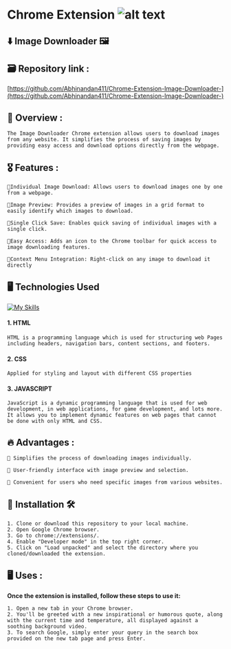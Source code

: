 # Chrome Extension ![alt text](https://www.google.com/url?sa=i&url=https%3A%2F%2Fwww.pngwing.com%2Fen%2Ffree-png-zctof&psig=AOvVaw3rveKGV_dB5GM88cHhDdVs&ust=1715877686594000&source=images&cd=vfe&opi=89978449&ved=0CBIQjRxqFwoTCKi_q9KMkIYDFQAAAAAdAAAAABAE)

## ⬇️ Image Downloader 🖼️

## 🗃️ Repository link :
[https://github.com/Abhinandan411/Chrome-Extension-Image-Downloader-](https://github.com/Abhinandan411/Chrome-Extension-Image-Downloader-)



## 👀 Overview :
```
The Image Downloader Chrome extension allows users to download images from any website. It simplifies the process of saving images by providing easy access and download options directly from the webpage.
```

## 🎖️ Features :
```
🔖Individual Image Download: Allows users to download images one by one from a webpage.

🔖Image Preview: Provides a preview of images in a grid format to easily identify which images to download.

🔖Single Click Save: Enables quick saving of individual images with a single click.

🔖Easy Access: Adds an icon to the Chrome toolbar for quick access to image downloading features.

🔖Context Menu Integration: Right-click on any image to download it directly
```

## 🖥️ Technologies Used 
[![My Skills](https://skillicons.dev/icons?i=html,css,js)](https://skillicons.dev)
 #### 1. HTML 
 ``` 
HTML is a programming language which is used for structuring web Pages including headers, navigation bars, content sections, and footers.
```

 #### 2. CSS  
```
Applied for styling and layout with different CSS properties
 ```

#### 3. JAVASCRIPT 
```
JavaScript is a dynamic programming language that is used for web development, in web applications, for game development, and lots more. It allows you to implement dynamic features on web pages that cannot be done with only HTML and CSS.
```



## 🔥 Advantages :
```
📍 Simplifies the process of downloading images individually.

📍 User-friendly interface with image preview and selection.

📍 Convenient for users who need specific images from various websites.
```

## 🎯 Installation 🛠️
```
1. Clone or download this repository to your local machine.
2. Open Google Chrome browser.
3. Go to chrome://extensions/.
4. Enable "Developer mode" in the top right corner.
5. Click on "Load unpacked" and select the directory where you cloned/downloaded the extension.
```

## 🖥️ Uses :
**Once the extension is installed, follow these steps to use it:**
```
1. Open a new tab in your Chrome browser.
2. You'll be greeted with a new inspirational or humorous quote, along with the current time and temperature, all displayed against a soothing background video.
3. To search Google, simply enter your query in the search box provided on the new tab page and press Enter.
```